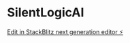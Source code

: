 # SilentLogicAI

[Edit in StackBlitz next generation editor ⚡️](https://stackblitz.com/~/github.com/OperationSHA256/SilentLogicAI)